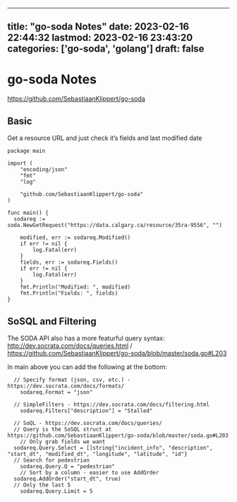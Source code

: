 
---
title: "go-soda Notes"
date: 2023-02-16 22:44:32
lastmod: 2023-02-16 23:43:20
categories: ['go-soda', 'golang']
draft: false
---


# go-soda Notes
https://github.com/SebastiaanKlippert/go-soda

## Basic
Get a resource URL and just check it’s fields and last modified date
```
package main

import (
	"encoding/json"
	"fmt"
	"log"

	"github.com/SebastiaanKlippert/go-soda"
)

func main() {
  sodareq := soda.NewGetRequest("https://data.calgary.ca/resource/35ra-9556", "")

	modified, err := sodareq.Modified()
	if err != nil {
		log.Fatal(err)
	}
	fields, err := sodareq.Fields()
	if err != nil {
		log.Fatal(err)
	}
	fmt.Println("Modified: ", modified)
	fmt.Println("Fields: ", fields)
}
```

## SoSQL and Filtering
The SODA API also has a more featurful query syntax: http://dev.socrata.com/docs/queries.html / https://github.com/SebastiaanKlippert/go-soda/blob/master/soda.go#L203

In main above you can add the following at the bottom:

```
  // Specify format (json, csv, etc.) - https://dev.socrata.com/docs/formats/
	sodareq.Format = "json"

  // SimpleFilters - https://dev.socrata.com/docs/filtering.html
	sodareq.Filters["description"] = "Stalled"

  // SoQL - https://dev.socrata.com/docs/queries/
  // Query is the SoSQL struct at https://github.com/SebastiaanKlippert/go-soda/blob/master/soda.go#L203
	// Only grab fields we want
  sodareq.Query.Select = []string{"incident_info", "description", "start_dt", "modified_dt", "longitude", "latitude", "id"}
  // Search for pedestrian
	sodareq.Query.Q = "pedestrian"
	// Sort by a column - easier to use AddOrder
  sodareq.AddOrder("start_dt", true)
  // Only the last 5
	sodareq.Query.Limit = 5

```

<!-- #public #go-soda #golang -->

<!-- {BearID:1851277C-FC7A-419D-BA1A-873DC224F7FD-3217-000005A543494DC1} -->
